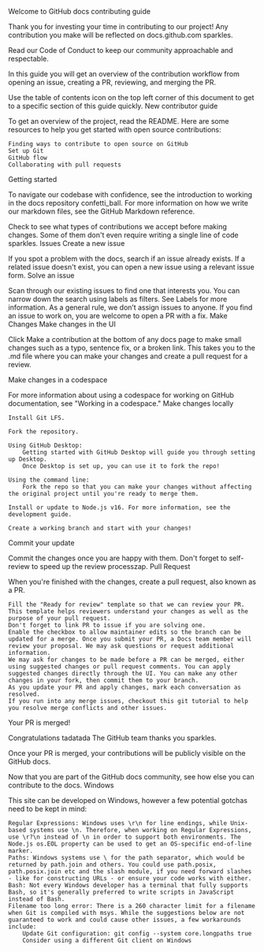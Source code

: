 Welcome to GitHub docs contributing guide

Thank you for investing your time in contributing to our project! Any contribution you make will be reflected on docs.github.com sparkles.

Read our Code of Conduct to keep our community approachable and respectable.

In this guide you will get an overview of the contribution workflow from opening an issue, creating a PR, reviewing, and merging the PR.

Use the table of contents icon on the top left corner of this document to get to a specific section of this guide quickly.
New contributor guide

To get an overview of the project, read the README. Here are some resources to help you get started with open source contributions:

    Finding ways to contribute to open source on GitHub
    Set up Git
    GitHub flow
    Collaborating with pull requests

Getting started

To navigate our codebase with confidence, see the introduction to working in the docs repository confetti_ball. For more information on how we write our markdown files, see the GitHub Markdown reference.

Check to see what types of contributions we accept before making changes. Some of them don't even require writing a single line of code sparkles.
Issues
Create a new issue

If you spot a problem with the docs, search if an issue already exists. If a related issue doesn't exist, you can open a new issue using a relevant issue form.
Solve an issue

Scan through our existing issues to find one that interests you. You can narrow down the search using labels as filters. See Labels for more information. As a general rule, we don’t assign issues to anyone. If you find an issue to work on, you are welcome to open a PR with a fix.
Make Changes
Make changes in the UI

Click Make a contribution at the bottom of any docs page to make small changes such as a typo, sentence fix, or a broken link. This takes you to the .md file where you can make your changes and create a pull request for a review.

Make changes in a codespace

For more information about using a codespace for working on GitHub documentation, see "Working in a codespace."
Make changes locally

    Install Git LFS.

    Fork the repository.

    Using GitHub Desktop:
        Getting started with GitHub Desktop will guide you through setting up Desktop.
        Once Desktop is set up, you can use it to fork the repo!

    Using the command line:
        Fork the repo so that you can make your changes without affecting the original project until you're ready to merge them.

    Install or update to Node.js v16. For more information, see the development guide.

    Create a working branch and start with your changes!

Commit your update

Commit the changes once you are happy with them. Don't forget to self-review to speed up the review processzap.
Pull Request

When you're finished with the changes, create a pull request, also known as a PR.

    Fill the "Ready for review" template so that we can review your PR. This template helps reviewers understand your changes as well as the purpose of your pull request.
    Don't forget to link PR to issue if you are solving one.
    Enable the checkbox to allow maintainer edits so the branch can be updated for a merge. Once you submit your PR, a Docs team member will review your proposal. We may ask questions or request additional information.
    We may ask for changes to be made before a PR can be merged, either using suggested changes or pull request comments. You can apply suggested changes directly through the UI. You can make any other changes in your fork, then commit them to your branch.
    As you update your PR and apply changes, mark each conversation as resolved.
    If you run into any merge issues, checkout this git tutorial to help you resolve merge conflicts and other issues.

Your PR is merged!

Congratulations tadatada The GitHub team thanks you sparkles.

Once your PR is merged, your contributions will be publicly visible on the GitHub docs.

Now that you are part of the GitHub docs community, see how else you can contribute to the docs.
Windows

This site can be developed on Windows, however a few potential gotchas need to be kept in mind:

    Regular Expressions: Windows uses \r\n for line endings, while Unix-based systems use \n. Therefore, when working on Regular Expressions, use \r?\n instead of \n in order to support both environments. The Node.js os.EOL property can be used to get an OS-specific end-of-line marker.
    Paths: Windows systems use \ for the path separator, which would be returned by path.join and others. You could use path.posix, path.posix.join etc and the slash module, if you need forward slashes - like for constructing URLs - or ensure your code works with either.
    Bash: Not every Windows developer has a terminal that fully supports Bash, so it's generally preferred to write scripts in JavaScript instead of Bash.
    Filename too long error: There is a 260 character limit for a filename when Git is compiled with msys. While the suggestions below are not guaranteed to work and could cause other issues, a few workarounds include:
        Update Git configuration: git config --system core.longpaths true
        Consider using a different Git client on Windows

